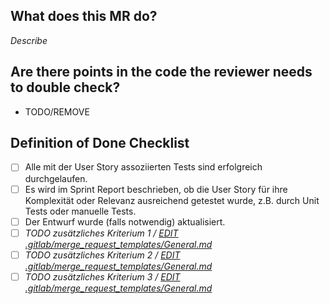 ## What does this MR do?

*Describe*

## Are there points in the code the reviewer needs to double check?

- TODO/REMOVE

## Definition of Done Checklist

- [ ] Alle mit der User Story assoziierten Tests sind erfolgreich durchgelaufen.
- [ ] Es wird im Sprint Report beschrieben, ob die User Story für ihre Komplexität oder Relevanz ausreichend getestet wurde, z.B. durch Unit Tests oder manuelle Tests.
- [ ] Der Entwurf wurde (falls notwendig) aktualisiert.
- [ ] *TODO zusätzliches Kriterium 1 / [EDIT .gitlab/merge_request_templates/General.md](/.gitlab/merge_request_templates/General.md)*
- [ ] *TODO zusätzliches Kriterium 2 / [EDIT .gitlab/merge_request_templates/General.md](/.gitlab/merge_request_templates/General.md)*
- [ ] *TODO zusätzliches Kriterium 3 / [EDIT .gitlab/merge_request_templates/General.md](/.gitlab/merge_request_templates/General.md)*